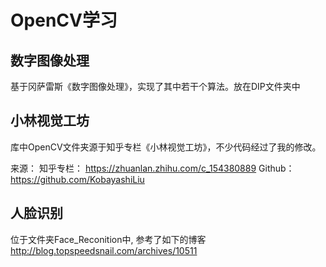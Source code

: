 # OpenCV学习
## 数字图像处理
基于冈萨雷斯《数字图像处理》，实现了其中若干个算法。放在DIP文件夹中

## 小林视觉工坊
库中OpenCV文件夹源于知乎专栏《小林视觉工坊》，不少代码经过了我的修改。


来源：
知乎专栏： https://zhuanlan.zhihu.com/c_154380889
Github：https://github.com/KobayashiLiu

## 人脸识别
位于文件夹Face_Reconition中, 参考了如下的博客
http://blog.topspeedsnail.com/archives/10511
